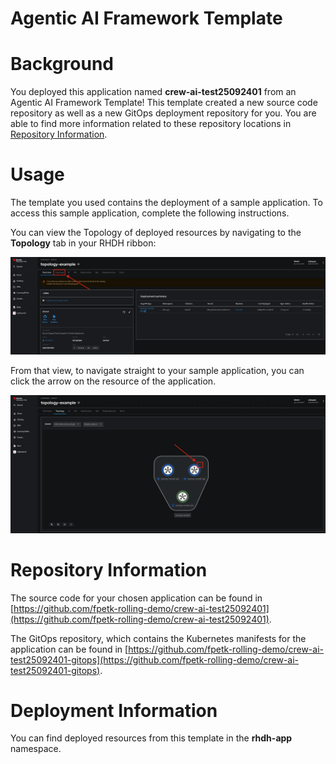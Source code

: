 # Agentic AI Framework Template

# Background

You deployed this application named **crew-ai-test25092401** from an Agentic AI Framework Template! This template created a new source code repository as well as a new GitOps deployment repository for you. You are able to find more information related to these repository locations in [Repository Information](#repository-information).

# Usage

The template you used contains the deployment of a sample application. To access this sample application, complete the following instructions.

You can view the Topology of deployed resources by navigating to the **Topology** tab in your RHDH ribbon:

![Topology Ribbon](./images/topology-ribbon.png)

From that view, to navigate straight to your sample application, you can click the arrow on the resource of the application.

![Topology View Application Link](./images/topology-app-link.png)

# Repository Information

The source code for your chosen application can be found in [https://github.com/fpetk-rolling-demo/crew-ai-test25092401](https://github.com/fpetk-rolling-demo/crew-ai-test25092401).

The GitOps repository, which contains the Kubernetes manifests for the application can be found in
[https://github.com/fpetk-rolling-demo/crew-ai-test25092401-gitops](https://github.com/fpetk-rolling-demo/crew-ai-test25092401-gitops).

# Deployment Information

You can find deployed resources from this template in the **rhdh-app** namespace.
